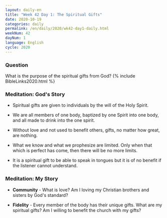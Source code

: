 ```yaml
---
layout: daily-en
title: "Week 42 Day 1: The Spiritual Gifts"
date: 2020-10-19 
categories: daily
permalink: /en/daily/2020/wk42-day1-daily.html
weekNum: 42
dayNum: 1
language: English
cycle: 2020
---
```

### Question     
What is the purpose of the spiritual gifts from God?
{% include BibleLinks2020.html %} 

### Meditation: God's Story   
+ Spiritual gifts are given to individuals by the will of the Holy Spirit. 

+ We are all members of one body, baptized by one Spirit into one body, and all made to drink into the one spirit. 

+ Without love and not used to benefit others, gifts, no matter how great, are nothing. 

+ What we know and what we prophesize are limited. Only when that which is perfect has come, then there will be no more limits. 

+ It is a spiritual gift to be able to speak in tongues but it is of no benefit if the listener cannot understand. 

### Meditation: My Story   
+ **Community** - What is love? Am I loving my Christian brothers and sisters by God's standard? 

+ **Fidelity** - Every member of the body has their unique gifts. What are my spiritual gifts? Am I willing to benefit the church with my gifts? 
